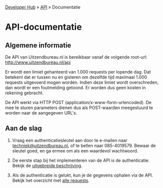 ---
---

[Developer Hub](/) &raquo; [API](/api) &raquo; Documentatie

# API-documentatie

## Algemene informatie

De API van Uitzendbureau.nl is bereikbaar vanaf de volgende root-url: http://www.uitzendbureau.nl/api

Er wordt een limiet gehanteerd van 1.000 requests per lopende dag. Dat betekent dat er tussen nu en gisteren om dezelfde tijd maximaal 1.000 requests
uitgevoerd mogen worden. Indien deze limiet wordt overschreden, dan wordt er een foutmelding getoond. Er worden dus geen kosten in rekening gebracht.

De API werkt via HTTP POST (application/x-www-form-urlencoded).
De mee te sturen parameters dienen dus als POST-waarden meegestuurd te worden naar de aangegeven URL&#39;s.

## Aan de slag

1. Vraag een authenticatiesleutel aan door te e-mailen naar
[techniek@uitzendbureau.nl](mailto:techniek@uitzendbureau.nl?subject=DeveloperHub%3A%20Aanvraag%20authenticatiesleutel%20API), of te bellen naar 085-4019579.
Bewaar de sleutel goed, en ga ermee om als een waardevol wachtwoord.

2. De eerste stap bij het implementeren van de API is de authenticatie. Bekijk de [uitgebreide beschrijving](/api/auth.html).

3. Als de authenticatie is gelukt, kun je de gegevens ophalen via de API. Bekijk het overzicht met [alle requests](/api/requests).
